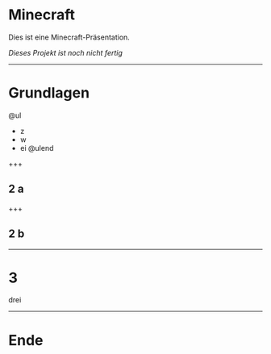 # Minecraft

Dies ist eine Minecraft-Präsentation.

_Dieses Projekt ist noch nicht fertig_

---

# Grundlagen

@ul
- z
- w
- ei
@ulend

+++

## 2 a

+++

## 2 b

---

# 3
drei

---

# Ende
